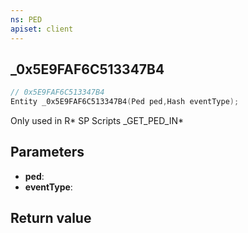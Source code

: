 ```yaml
---
ns: PED
apiset: client
---
```

## _0x5E9FAF6C513347B4

```c
// 0x5E9FAF6C513347B4
Entity _0x5E9FAF6C513347B4(Ped ped,Hash eventType);
```

Only used in R* SP Scripts
_GET_PED_IN*

## Parameters
* **ped**:
* **eventType**:

## Return value

